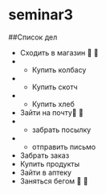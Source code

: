 # seminar3
##Список дел
* Сходить в магазин 🚶 :walking:
* * Купить колбасу 
* * Купить скотч
* * Купить хлеб 
* Зайти на почту💩 :shit:
* * забрать посылку
* * отправить письмо
* Забрать заказ
* Купить продукты
* Зайти в аптеку
* Заняться бегом 🏃 :running:

